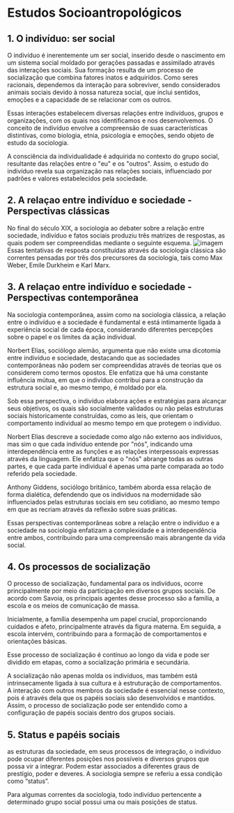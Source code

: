 # Estudos Socioantropológicos

## 1. O indivíduo: ser social
O indivíduo é inerentemente um ser social, inserido desde o nascimento em um sistema social moldado por gerações passadas e assimilado através das interações sociais. Sua formação resulta de um processo de socialização que combina fatores inatos e adquiridos. Como seres racionais, dependemos da interação para sobreviver, sendo considerados animais sociais devido à nossa natureza social, que inclui sentidos, emoções e a capacidade de se relacionar com os outros.

Essas interações estabelecem diversas relações entre indivíduos, grupos e organizações, com os quais nos identificamos e nos desenvolvemos. O conceito de indivíduo envolve a compreensão de suas características distintivas, como biologia, etnia, psicologia e emoções, sendo objeto de estudo da sociologia.

A consciência da individualidade é adquirida no contexto do grupo social, resultante das relações entre o "eu" e os "outros". Assim, o estudo do indivíduo revela sua organização nas relações sociais, influenciado por padrões e valores estabelecidos pela sociedade.

## 2. A relaçao entre indivíduo e sociedade - Perspectivas clássicas
No final do século XIX, a sociologia ao debater sobre a relação entre sociedade, indivíduo e fatos sociais produziu três matrizes de respostas, as quais podem ser compreendidas mediante o seguinte esquema.
![imagem](https://ava.unicatolicaquixada.edu.br/mtd/disciplinas/es/UA07/images/7-1.png)
Essas tentativas de resposta constituídas através da sociologia clássica são correntes pensadas por três dos precursores da sociologia, tais como Max Weber, Emile Durkheim e Karl Marx.

## 3. A relaçao entre indivíduo e sociedade - Perspectivas contemporânea
Na sociologia contemporânea, assim como na sociologia clássica, a relação entre o indivíduo e a sociedade é fundamental e está intimamente ligada à experiência social de cada época, considerando diferentes percepções sobre o papel e os limites da ação individual.

Norbert Elias, sociólogo alemão, argumenta que não existe uma dicotomia entre indivíduo e sociedade, destacando que as sociedades contemporâneas não podem ser compreendidas através de teorias que os considerem como termos opostos. Ele enfatiza que há uma constante influência mútua, em que o indivíduo contribui para a construção da estrutura social e, ao mesmo tempo, é moldado por ela.

Sob essa perspectiva, o indivíduo elabora ações e estratégias para alcançar seus objetivos, os quais são socialmente validados ou não pelas estruturas sociais historicamente construídas, como as leis, que orientam o comportamento individual ao mesmo tempo em que protegem o indivíduo.

Norbert Elias descreve a sociedade como algo não externo aos indivíduos, mas sim o que cada indivíduo entende por "nós", indicando uma interdependência entre as funções e as relações interpessoais expressas através da linguagem. Ele enfatiza que o "nós" abrange todas as outras partes, e que cada parte individual é apenas uma parte comparada ao todo referido pela sociedade.

Anthony Giddens, sociólogo britânico, também aborda essa relação de forma dialética, defendendo que os indivíduos na modernidade são influenciados pelas estruturas sociais em seu cotidiano, ao mesmo tempo em que as recriam através da reflexão sobre suas práticas.

Essas perspectivas contemporâneas sobre a relação entre o indivíduo e a sociedade na sociologia enfatizam a complexidade e a interdependência entre ambos, contribuindo para uma compreensão mais abrangente da vida social.

## 4. Os processos de socialização
O processo de socialização, fundamental para os indivíduos, ocorre principalmente por meio da participação em diversos grupos sociais. De acordo com Savoia, os principais agentes desse processo são a família, a escola e os meios de comunicação de massa.

Inicialmente, a família desempenha um papel crucial, proporcionando cuidados e afeto, principalmente através da figura materna. Em seguida, a escola intervém, contribuindo para a formação de comportamentos e orientações básicas.

Esse processo de socialização é contínuo ao longo da vida e pode ser dividido em etapas, como a socialização primária e secundária.

A socialização não apenas molda os indivíduos, mas também está intrinsecamente ligada à sua cultura e à estruturação de comportamentos. A interação com outros membros da sociedade é essencial nesse contexto, pois é através dela que os papéis sociais são desenvolvidos e mantidos. Assim, o processo de socialização pode ser entendido como a configuração de papéis sociais dentro dos grupos sociais.

## 5. Status e papéis sociais
as estruturas da sociedade, em seus processos de integração, o indivíduo pode ocupar diferentes posições nos possíveis e diversos grupos que possa vir a integrar. Podem estar associados a diferentes graus de prestígio, poder e deveres. A sociologia sempre se referiu a essa condição como “status”.

Para algumas correntes da sociologia, todo indivíduo pertencente a determinado grupo social possui uma ou mais posições de status.